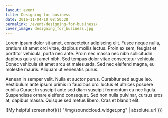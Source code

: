 ```yaml
---
layout: event
title: Designing for business
date: 2016-11-04-10 08:50:28
permalink: /event/designing-for-business/
cover_image: designing_for_business.jpg
---
```


<p>Lorem ipsum dolor sit amet, consectetur adipiscing elit. Fusce neque nulla, pretium sit amet orci vitae, dapibus mollis lectus. Proin ex sem, feugiat et porttitor vehicula, porta nec ante. Proin nec massa nec nibh sollicitudin dapibus quis sit amet nibh. Sed tempus dolor vitae consectetur vehicula. Donec vehicula sit amet arcu et malesuada. Sed nec eleifend magna, eu molestie mauris. Aliquam ut venenatis purus.</p>
<p>Aenean in semper velit. Nulla et auctor purus. Curabitur sed augue leo. Vestibulum ante ipsum primis in faucibus orci luctus et ultrices posuere cubilia Curae; In suscipit ante sed diam suscipit fermentum eu nec ligula. Suspendisse ornare eleifend consequat. Sed non nulla pulvinar, cursus eros at, dapibus massa. Quisque sed metus libero. Cras et blandit elit.</p>

![My helpful screenshot]({{ "/img/soundcloud_widget.png" | absolute_url }})